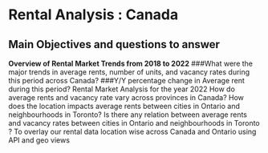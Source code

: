 # Rental Analysis : Canada
## Main Objectives and questions to answer
**Overview of Rental Market Trends from 2018 to 2022**
###What were the major trends in average rents, number of units, and vacancy rates during this period across Canada?
###Y/Y percentage change in Average rent during this period?
Rental Market Analysis for the year 2022
How do average rents and vacancy rate vary across provinces in Canada?
How does the location impacts average rents between  cities in Ontario and neighbourhoods in Toronto?
Is there any  relation between average rents and vacancy rates between cities in Ontario and neighbourhoods in Toronto ?
To overlay our rental data location wise across Canada and Ontario using API and geo views
